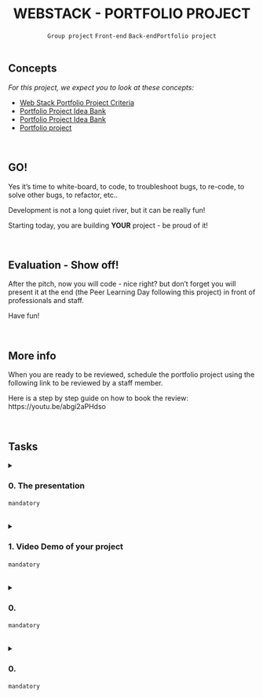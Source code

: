 <h1 align="center"><b>WEBSTACK - PORTFOLIO PROJECT</b></h1>
<div align="center"><code>Group project</code> <code>Front-end</code> <code>Back-end</code><code>Portfolio project</code></div>


<br>
<h2 class="panel-title">Concepts</h2>
<p>
<em>For this project, we expect you to look at these concepts:</em>
</p>

<ul>
    <li>
    <a href="https://intranet.alxswe.com/concepts/102912">Web Stack Portfolio Project Criteria</a>
    </li>
    <li>
    <a href="https://intranet.alxswe.com/concepts/102160">Portfolio Project Idea Bank</a>
    </li>
    <li>
    <a href="https://intranet.alxswe.com/concepts/102161">Portfolio Project Idea Bank</a>
    </li>
    <li>
    <a href="https://intranet.alxswe.com/concepts/548">Portfolio project</a>
    </li>
</ul>



<br>
<h2>GO!</h2>

<p>Yes it’s time to white-board, to code, to troubleshoot bugs, to re-code, to solve other bugs, to refactor, etc..</p>

<p>Development is not a long quiet river, but it can be really fun!</p>

<p>Starting today, you are building <strong>YOUR</strong> project - be proud of it!</p>

<br>
<h2>Evaluation - Show off!</h2>

<p>After the pitch, now you will code - nice right? but don’t forget you will present it at the end (the Peer Learning Day following this project) in front of professionals and staff.</p>

<p>Have fun!</p>


<br>
<h2>More info</h2>

<p>When you are ready to be reviewed, schedule the portfolio project using the following link to be reviewed by a staff member.</p>

<p>Here is a step by step guide on how to book the review: https://youtu.be/abgi2aPHdso</p>


<br>

## Tasks
<details>
<summary>

### 0. The presentation
`mandatory`

</summary>

<p>You will present your project individually or as a team on a zoom call.</p>

<p>Your presentation, inclusive of the demo, should not exceed 16 minutes. You are expected to provide the following:</p>

<ul>
<li>  A public GitHub repository for your project.</li>
<li>  A Google Slides presentation including:

<ul>
<li>  A brief description of the project and your team. </li>
<li>  A breakdown of the architecture and the technologies or third-party services used.</li>
<li>  A report of your developments, highlighting your successes, challenges, areas for improvement, lessons learned, and next steps for your project.</li>
<li>  A conclusion summarizing your experience.</li>
</ul></li>
</ul>

<p><strong>Remember, the presentation is a vital part of your project completion, so be sure to include it in your planning to avoid any delays in submission.</strong></p>

</details>

<br>

<details>
<summary>

### 1. Video Demo of your project
`mandatory`

</summary>

<p>Alongside your project presentation, we require a short video demo, no longer than 3 minutes, that showcases the essential features of your project, illustrating how they all work together. This could take the form of a user walkthrough.</p>

<p>We’ve created a tutorial video to inspire you with our expectations. Think of it as an inspirational tool, <strong>not a strict template</strong>, designed to help you effectively showcase your brilliant work. Your creativity and individual touch will make your demo even more engaging.</p>

<br>
<a href="https://youtu.be/PWsDWYTOW2U"><img src="https://github.com/codenvibes/alx-portfolio_project/blob/master/portfolio_project_Short_Specializations/webstack%20-%20portfolio%20project/images/task_1.png"></a>
<br>

</details>

<br>

<details>
<summary>

### 0. 
`mandatory`

</summary>



</details>

<br>

<details>
<summary>

### 0. 
`mandatory`

</summary>



</details>

<br>